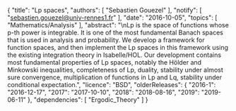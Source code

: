 {
    "title": "Lp spaces",
    "authors": [
        "Sebastien Gouezel"
    ],
    "notify": [
        "sebastien.gouezel@univ-rennes1.fr"
    ],
    "date": "2016-10-05",
    "topics": [
        "Mathematics/Analysis"
    ],
    "abstract": "\nLp is the space of functions whose p-th power is integrable. It is one of the most fundamental Banach spaces that is used in analysis and probability. We develop a framework for function spaces, and then implement the Lp spaces in this framework using the existing integration theory in Isabelle/HOL. Our development contains most fundamental properties of Lp spaces, notably the Hölder and Minkowski inequalities, completeness of Lp, duality, stability under almost sure convergence, multiplication of functions in Lp and Lq, stability under conditional expectation.",
    "licence": "BSD",
    "olderReleases": {
        "2016-1": "2016-12-17",
        "2017": "2017-10-10",
        "2018": "2018-08-16",
        "2019": "2019-06-11"
    },
    "dependencies": [
        "Ergodic_Theory"
    ]
}